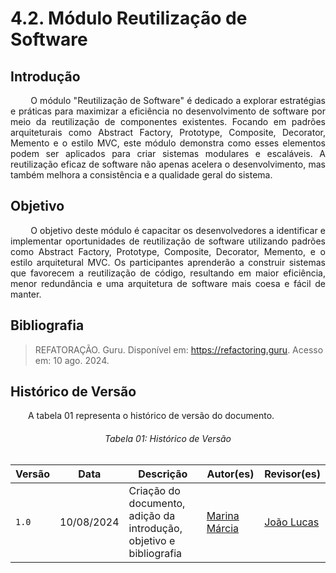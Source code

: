 # 4.2. Módulo Reutilização de Software

## **Introdução**

<p align="justify">
&emsp;&emsp; O módulo "Reutilização de Software" é dedicado a explorar estratégias e práticas para maximizar a eficiência no desenvolvimento de software por meio da reutilização de componentes existentes. Focando em padrões arquiteturais como Abstract Factory, Prototype, Composite, Decorator, Memento e o estilo MVC, este módulo demonstra como esses elementos podem ser aplicados para criar sistemas modulares e escaláveis. A reutilização eficaz de software não apenas acelera o desenvolvimento, mas também melhora a consistência e a qualidade geral do sistema.
</p> 

## **Objetivo**

<p align="justify">
&emsp;&emsp; O objetivo deste módulo é capacitar os desenvolvedores a identificar e implementar oportunidades de reutilização de software utilizando padrões como Abstract Factory, Prototype, Composite, Decorator, Memento, e o estilo arquitetural MVC. Os participantes aprenderão a construir sistemas que favorecem a reutilização de código, resultando em maior eficiência, menor redundância e uma arquitetura de software mais coesa e fácil de manter.
</p>

## **Bibliografia**

> REFATORAÇÃO. Guru. Disponível em: https://refactoring.guru. Acesso em: 10 ago. 2024.

## **Histórico de Versão**
<p align="justify">
&emsp;&emsp;A tabela 01 representa o histórico de versão do documento.
</p>

<h6 align="center">Tabela 01: Histórico de Versão</h6>
<div align="center">

| Versão | Data       | Descrição            | Autor(es)                                           | Revisor(es) |
| ------ | ---------- | -------------------- | --------------------------------------------------- | ----------- |
| `1.0`  | 10/08/2024 | Criação do documento, adição da introdução, objetivo e bibliografia | [Marina Márcia](https://github.com/The-Boss-Nina)    | [João Lucas](https://github.com/Jlmsousa) |


